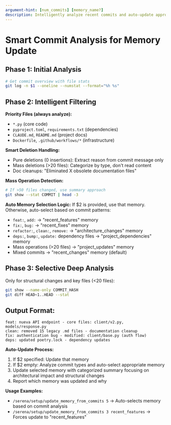 ```yaml
---
argument-hint: [num_commits] [memory_name?]
description: Intelligently analyze recent commits and auto-update appropriate memories.
---
```


# Smart Commit Analysis for Memory Update

## Phase 1: Initial Analysis
```bash
# Get commit overview with file stats
git log -n $1 --oneline --numstat --format="%h %s"
```

## Phase 2: Intelligent Filtering

**Priority Files (always analyze):**
- `*.py` (core code)
- `pyproject.toml`, `requirements.txt` (dependencies)
- `CLAUDE.md`, `README.md` (project docs)
- `Dockerfile`, `.github/workflows/*` (infrastructure)

**Smart Deletion Handling:**
- Pure deletions (0 insertions): Extract reason from commit message only
- Mass deletions (>20 files): Categorize by type, don't read content
- Doc cleanups: "Eliminated X obsolete documentation files"

**Mass Operation Detection:**
```bash
# If >50 files changed, use summary approach
git show --stat COMMIT | head -3
```

**Auto Memory Selection Logic:**
If $2 is provided, use that memory. Otherwise, auto-select based on commit patterns:
- `feat:`, `add:` → "recent_features" memory
- `fix:`, `bug:` → "recent_fixes" memory
- `refactor:`, `clean:`, `remove:` → "architecture_changes" memory
- `deps:`, `bump:`, `update:` dependency files → "project_dependencies" memory
- Mass operations (>20 files) → "project_updates" memory
- Mixed commits → "recent_changes" memory (default)

## Phase 3: Selective Deep Analysis
Only for structural changes and key files (<20 files):
```bash
git show --name-only COMMIT_HASH
git diff HEAD~1..HEAD --stat
```

## Output Format:
```
feat: nueva API endpoint - core files: client/v2.py, models/response.py
clean: removed 15 legacy .md files - documentation cleanup
fix: authentication bug - modified: client/base.py (auth flow)
deps: updated poetry.lock - dependency updates
```

**Auto-Update Process:**
1. If $2 specified: Update that memory
2. If $2 empty: Analyze commit types and auto-select appropriate memory
3. Update selected memory with categorized summary focusing on architectural impact and structural changes
4. Report which memory was updated and why

**Usage Examples:**
- `/serena/setup/update_memory_from_commits 5` → Auto-selects memory based on commit analysis
- `/serena/setup/update_memory_from_commits 3 recent_features` → Forces update to "recent_features"
